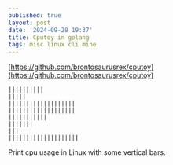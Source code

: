 ```yaml
---
published: true
layout: post
date: '2024-09-28 19:37'
title: Cputoy in golang
tags: misc linux cli mine
---
```

[https://github.com/brontosaurusrex/cputoy](https://github.com/brontosaurusrex/cputoy)

    ||||||||||
    |||||
    |||||||||||||||||||
    |||||||||||||||||||
    |||||||||||
    |||||||
    |||
    ||||||||||||||||||||

Print cpu usage in Linux with some vertical bars.